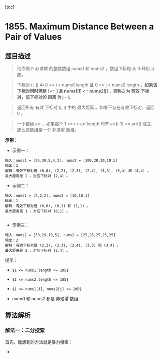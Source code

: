 [toc]

# 1855. Maximum Distance Between a Pair of Values



## 题目描述

>  给你两个 非递增 的整数数组 nums1​​​​​​ 和 nums2​​​​​​ ，数组下标均 从 0 开始 计数。



> 下标对 (i, j) 中 0 <= i < nums1.length 且 0 <= j < nums2.length 。**如果该下标对同时满足 i <= j 且 nums1[i] <= nums2[j] ，则称之为 有效 下标对，该下标对的 距离 为 j - i​​ 。​​**



> 返回所有 有效 下标对 (i, j) 中的 最大距离 。如果不存在有效下标对，返回 0 。



> 一个数组 arr ，如果每个 1 <= i < arr.length 均有 arr[i-1] >= arr[i] 成立，那么该数组是一个 非递增 数组。



**示例：**

- 示例一：

```shell
输入：nums1 = [55,30,5,4,2], nums2 = [100,20,10,10,5]
输出：2
解释：有效下标对是 (0,0), (2,2), (2,3), (2,4), (3,3), (3,4) 和 (4,4) 。
最大距离是 2 ，对应下标对 (2,4) 。

```

- 示例二：

```shell
输入：nums1 = [2,2,2], nums2 = [10,10,1]
输出：1
解释：有效下标对是 (0,0), (0,1) 和 (1,1) 。
最大距离是 1 ，对应下标对 (0,1) 。


```

- 示例三：

```shell
输入：nums1 = [30,29,19,5], nums2 = [25,25,25,25,25]
输出：2
解释：有效下标对是 (2,2), (2,3), (2,4), (3,3) 和 (3,4) 。
最大距离是 2 ，对应下标对 (2,4) 。

```





提示：

- `$1 <= nums1.length <= 105$`

- `$1 <= nums2.length <= 105$`

- `$1 <= nums1[i], nums2[j] <= 105$`

- nums1 和 nums2 都是 非递增 数组



## 算法解析



### 解法一：二分搜索



首先，能想到的方法就是暴力搜索：

- 


